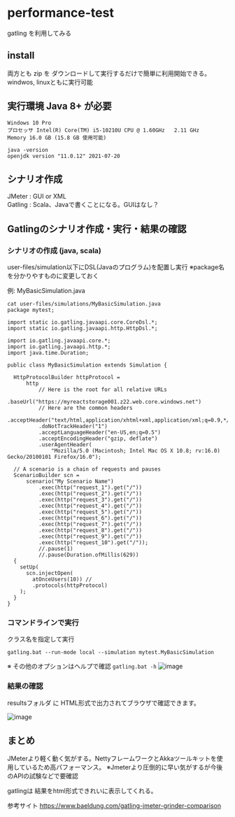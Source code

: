 # performance-test

gatling を利用してみる

## install

両方とも zip を ダウンロードして実行するだけで簡単に利用開始できる。  
windwos, linuxともに実行可能  

## 実行環境 Java 8+ が必要
```
Windows 10 Pro
プロセッサ Intel(R) Core(TM) i5-10210U CPU @ 1.60GHz   2.11 GHz
Memory 16.0 GB (15.8 GB 使用可能)
```

```
java -version
openjdk version "11.0.12" 2021-07-20
```

## シナリオ作成
JMeter : GUI or XML  
Gatling : Scala、Javaで書くことになる。GUIはなし？  

## Gatlingのシナリオ作成・実行・結果の確認

### シナリオの作成 (java, scala)
user-files/simulation以下にDSL(Javaのプログラム)を配置し実行
※package名を分かりやすものに変更しておく

例: MyBasicSimulation.java
```
cat user-files/simulations/MyBasicSimulation.java
package mytest;

import static io.gatling.javaapi.core.CoreDsl.*;
import static io.gatling.javaapi.http.HttpDsl.*;

import io.gatling.javaapi.core.*;
import io.gatling.javaapi.http.*;
import java.time.Duration;

public class MyBasicSimulation extends Simulation {

  HttpProtocolBuilder httpProtocol =
      http
          // Here is the root for all relative URLs
          .baseUrl("https://myreactstorage001.z22.web.core.windows.net")
          // Here are the common headers
          .acceptHeader("text/html,application/xhtml+xml,application/xml;q=0.9,*/*;q=0.8")
          .doNotTrackHeader("1")
          .acceptLanguageHeader("en-US,en;q=0.5")
          .acceptEncodingHeader("gzip, deflate")
          .userAgentHeader(
              "Mozilla/5.0 (Macintosh; Intel Mac OS X 10.8; rv:16.0) Gecko/20100101 Firefox/16.0");

  // A scenario is a chain of requests and pauses
  ScenarioBuilder scn =
      scenario("My Scenario Name")
          .exec(http("request_1").get("/"))
          .exec(http("request_2").get("/"))
          .exec(http("request_3").get("/"))
          .exec(http("request_4").get("/"))
          .exec(http("request_5").get("/"))
          .exec(http("request_6").get("/"))
          .exec(http("request_7").get("/"))
          .exec(http("request_8").get("/"))
          .exec(http("request_9").get("/"))
          .exec(http("request_10").get("/"));
          //.pause(1)          
          //.pause(Duration.ofMillis(629))          
  {
    setUp(
      scn.injectOpen(        
        atOnceUsers(10)) //
        .protocols(httpProtocol)
    );
  }
}
```

### コマンドラインで実行
クラス名を指定して実行
```
gatling.bat --run-mode local --simulation mytest.MyBasicSimulation
```
※ その他のオプションはヘルプで確認 `gatling.bat -h`
![image](./run_gatling.gif)

### 結果の確認
resultsフォルダ に HTML形式で出力されてブラウザで確認できます。

![image](./Gatling-Stats.gif)

## まとめ
JMeterより軽く動く気がする。NettyフレームワークとAkkaツールキットを使用しているため高パフォーマンス。
※Jmeterより圧倒的に早い気がするが今後のAPIの試験などで要確認

gatlingは 結果をhtml形式できれいに表示してくれる。


参考サイト
https://www.baeldung.com/gatling-jmeter-grinder-comparison
